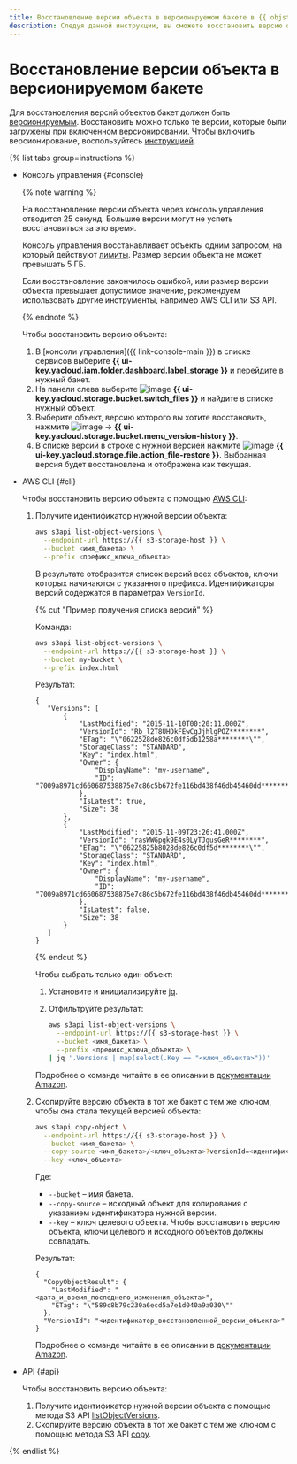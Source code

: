 ```yaml
---
title: Восстановление версии объекта в версионируемом бакете в {{ objstorage-full-name }}
description: Следуя данной инструкции, вы сможете восстановить версию объекта в версионируемом бакете в {{ objstorage-name }}.
---
```


# Восстановление версии объекта в версионируемом бакете

Для восстановления версий объектов бакет должен быть [версионируемым](../../concepts/versioning.md). Восстановить можно только те версии, которые были загружены при включенном версионировании. Чтобы включить версионирование, воспользуйтесь [инструкцией](../buckets/versioning.md).

{% list tabs group=instructions %}

- Консоль управления {#console}

  {% note warning %}

  На восстановление версии объекта через консоль управления отводится 25 секунд. Большие версии могут не успеть восстановиться за это время.
  
  Консоль управления восстанавливает объекты одним запросом, на который действуют [лимиты](../../concepts/limits.md#storage-limits). Размер версии объекта не может превышать 5 ГБ.
  
  Если восстановление закончилось ошибкой, или размер версии объекта превышает допустимое значение, рекомендуем использовать другие инструменты, например AWS CLI или S3 API.

  {% endnote %}

  Чтобы восстановить версию объекта:

  1. В [консоли управления]({{ link-console-main }}) в списке сервисов выберите **{{ ui-key.yacloud.iam.folder.dashboard.label_storage }}** и перейдите в нужный бакет.
  1. На панели слева выберите ![image](../../../_assets/console-icons/folder-tree.svg) **{{ ui-key.yacloud.storage.bucket.switch_files }}** и найдите в списке нужный объект.
  1. Выберите объект, версию которого вы хотите восстановить, нажмите ![image](../../../_assets/console-icons/ellipsis.svg) → **{{ ui-key.yacloud.storage.bucket.menu_version-history }}**.
  1. В списке версий в строке с нужной версией нажмите ![image](../../../_assets/console-icons/arrow-rotate-left.svg) **{{ ui-key.yacloud.storage.file.action_file-restore }}**. Выбранная версия будет восстановлена и отображена как текущая.

- AWS CLI {#cli}

  Чтобы восстановить версию объекта с помощью [AWS CLI](../../tools/aws-cli.md):

  1. Получите идентификатор нужной версии объекта:

     ```bash
     aws s3api list-object-versions \
       --endpoint-url https://{{ s3-storage-host }} \
       --bucket <имя_бакета> \
       --prefix <префикс_ключа_объекта>
     ```

     В результате отобразится список версий всех объектов, ключи которых начинаются с указанного префикса. Идентификаторы версий содержатся в параметрах `VersionId`.

     {% cut "Пример получения списка версий" %}

     Команда:

     ```bash
     aws s3api list-object-versions \
       --endpoint-url https://{{ s3-storage-host }} \
       --bucket my-bucket \
       --prefix index.html
     ```

     Результат:

     ```text
     {
        "Versions": [
            {
                "LastModified": "2015-11-10T00:20:11.000Z",
                "VersionId": "Rb_l2T8UHDkFEwCgJjhlgPOZ********",
                "ETag": "\"0622528de826c0df5db1258a********\"",
                "StorageClass": "STANDARD",
                "Key": "index.html",
                "Owner": {
                    "DisplayName": "my-username",
                    "ID": "7009a8971cd660687538875e7c86c5b672fe116bd438f46db45460dd********"
                },
                "IsLatest": true,
                "Size": 38
            },
            {
                "LastModified": "2015-11-09T23:26:41.000Z",
                "VersionId": "rasWWGpgk9E4s0LyTJgusGeR********",
                "ETag": "\"06225825b8028de826c0df5d********\"",
                "StorageClass": "STANDARD",
                "Key": "index.html",
                "Owner": {
                    "DisplayName": "my-username",
                    "ID": "7009a8971cd660687538875e7c86c5b672fe116bd438f46db45460dd********"
                },
                "IsLatest": false,
                "Size": 38
            }
        ]
     }
     ```

     {% endcut %}

     Чтобы выбрать только один объект:

     1. Установите и инициализируйте [jq](https://stedolan.github.io/jq/download/).
     1. Отфильтруйте результат:

        ```bash
        aws s3api list-object-versions \
          --endpoint-url https://{{ s3-storage-host }} \
          --bucket <имя_бакета> \
          --prefix <префикс_ключа_объекта> \
        | jq '.Versions | map(select(.Key == "<ключ_объекта>"))'
        ```

     Подробнее о команде читайте в ее описании в [документации Amazon](https://awscli.amazonaws.com/v2/documentation/api/latest/reference/s3api/list-object-versions.html).

  1. Скопируйте версию объекта в тот же бакет с тем же ключом, чтобы она стала текущей версией объекта:

     ```bash
     aws s3api copy-object \
       --endpoint-url https://{{ s3-storage-host }} \
       --bucket <имя_бакета> \
       --copy-source <имя_бакета>/<ключ_объекта>?versionId=<идентификатор_версии> \
       --key <ключ_объекта>
     ```

     Где:

     * `--bucket` – имя бакета.
     * `--copy-source` – исходный объект для копирования с указанием идентификатора нужной версии.
     * `--key` – ключ целевого объекта. Чтобы восстановить версию объекта, ключи целевого и исходного объектов должны совпадать.

     Результат:

     ```text
     {
       "CopyObjectResult": {
         "LastModified": "<дата_и_время_последнего_изменения_объекта>",
         "ETag": "\"589c8b79c230a6ecd5a7e1d040a9a030\""
       },
       "VersionId": "<идентификатор_восстановленной_версии_объекта>"
     }
     ```

     Подробнее о команде читайте в ее описании в [документации Amazon](https://awscli.amazonaws.com/v2/documentation/api/latest/reference/s3api/copy-object.html).

- API {#api}

  Чтобы восстановить версию объекта:

  1. Получите идентификатор нужной версии объекта с помощью метода S3 API [listObjectVersions](../../s3/api-ref/bucket/listObjectVersions.md).
  1. Скопируйте версию объекта в тот же бакет с тем же ключом с помощью метода S3 API [copy](../../s3/api-ref/object/copy.md).

{% endlist %}
